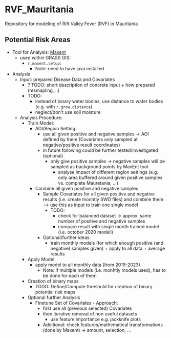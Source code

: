 # RVF_Mauritania
Repository for modeling of Rift Valley Fever (RVF) in Mauritania

## Potential Risk Areas
- Tool for Analysis: [Maxent](https://biodiversityinformatics.amnh.org/open_source/maxent/)
  - used within GRASS GIS: 
    - `r.maxent.setup`:
      - Note: need to have java installed
- Analysis
  - Input: prepared Disease Data and Covariates
    - ? TODO: short description of concrete input + how prepared (resmapling, ..)
    - TODO:
      - instead of binary water bodies, use distance to water bodies (e.g. with `r.grow.distance`)
      - neglect/don't use soil moisture
  - Analysis Procedure:
    - Train Model:
      - AOI/Region Setting
        - use all given positive and negative samples -> AOI defined by them (Covariates only sampled at negative/positive result coordinates)
        - in future following could be further tested/investigated (optional)
          - only give positive samples -> negative samples will be sampled as background points by MaxEnt tool
            - analyse impact of different region settings (e.g. only area buffered around given positive samples vs. complete Mauretania, ...)
      - Combine all given positive and negative samples
        - Sample Covariates for all given positive and negative results (i.e. create monhtly SWD files) and combine them --> use this as input to train one single model
          - TODO:
            - check for balanced dataset -> approx. same number of positive and negative samples
            - compare result with single month trained model (i.e. october 2020 modell)
        - Optional/further ideas:
          - train monthly models (for which enough positive (and negative) samples given) + apply to all data + average results
    - Apply Model
      - apply model to all monthly data (from 2019-2023)
        - Note: if multiple models (i.e. monhtly models used), has to be done for each of them
    - Creation of binary maps
      - TODO: Define/Compute threshold for creation of binary potential risk maps
    - Optional further Analysis
      - Finetune Set of Covariates - Approach:
        - first use all (previous selected) Covariates
        - then iterative removal of non useful datasets
          - use feature importance e.g. jackknife plots
        - Additional: check features/mathematical transformations (done by Maxent) -> amount, selection, ...
